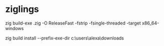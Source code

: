 # ziglings
zig build-exe <source-file>.zig -O ReleaseFast -fstrip -fsingle-threaded -target x86_64-windows

zig build install --prefix-exe-dir c:\users\alexa\downloads
